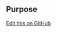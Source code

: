 ## Purpose

[Edit this on GitHub](https://github.com/wellcometrust/wellcomecollection.org/edit/master/common/views/components/LabelsList/README.md)
